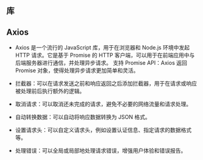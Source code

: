 

## 库

##  Axios
+ Axios 是一个流行的 JavaScript 库，用于在浏览器和 Node.js 环境中发起 HTTP 请求。它是基于 Promise 的 HTTP 客户端，可以用于在前端应用中与后端服务器进行通信，并处理异步请求。
支持 Promise API：Axios 返回 Promise 对象，使得处理异步请求更加简单和灵活。

+ 拦截器：可以在请求发送之前和响应返回之后添加拦截器，用于在请求或响应被处理前后执行额外的逻辑。

+ 取消请求：可以取消还未完成的请求，避免不必要的网络流量和请求处理。

+ 自动转换数据：可以自动将响应数据转换为 JSON 格式。

+ 设置请求头：可以自定义请求头，例如设置认证信息、指定请求的数据格式等。

+ 处理错误：可以全局或局部地处理请求错误，增强用户体验和错误报告。